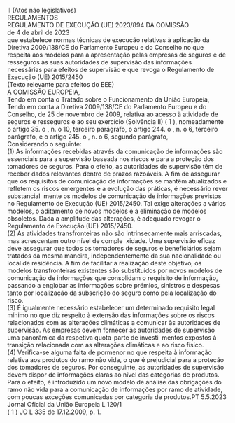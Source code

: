  II 
(Atos não legislativos)  
REGULAMENTOS  
REGULAMENTO DE EXECUÇÃO (UE) 2023/894 DA COMISSÃO  
de 4 de abril de 2023  
que estabelece normas técnicas de execução relativas à aplicação da Diretiva 2009/138/CE do 
Parlamento Europeu e do Conselho no que respeita aos modelos para a apresentação pelas 
empresas de seguros e de resseguros às suas autoridades de supervisão das informações 
necessárias para efeitos de supervisão e que revoga o Regulamento de Execução (UE) 2015/2450  
(Texto relevante para efeitos do EEE)  
A COMISSÃO EUROPEIA,  
Tendo em conta o Tratado sobre o Funcionamento da União Europeia,  
Tendo em conta a Diretiva 2009/138/CE do Parlamento Europeu e do Conselho, de 25 de novembro de 2009, relativa 
ao acesso à atividade de seguros e resseguros e ao seu exercício (Solvência II) (  1 ), nomeadamente o artigo 35.  o , n.  o 10, 
terceiro parágrafo, o artigo 244.  o , n.  o 6, terceiro parágrafo, e o artigo 245.  o , n.  o 6, segundo parágrafo,  
Considerando o seguinte:  
(1)  As informações recebidas através da comunicação de informações são essenciais para a supervisão baseada nos 
riscos e para a proteção dos tomadores de seguros. Para o efeito, as autoridades de supervisão têm de receber 
dados relevantes dentro de prazos razoáveis. A fim de assegurar que os requisitos de comunicação de informações 
se mantêm atualizados e refletem os riscos emergentes e a evolução das práticas, é necessário rever substancial ­
mente os modelos de comunicação de informações previstos no Regulamento de Execução (UE) 2015/2450. Tal 
exige alterações a vários modelos, o aditamento de novos modelos e a eliminação de modelos obsoletos. Dada a 
amplitude das alterações, é adequado revogar o Regulamento de Execução (UE) 2015/2450.  
(2)  As atividades transfronteiras não são intrinsecamente mais arriscadas, mas acrescentam outro nível de comple ­
xidade. Uma supervisão eficaz deve assegurar que todos os tomadores de seguros e beneficiários sejam tratados da 
mesma maneira, independentemente da sua nacionalidade ou local de residência. A fim de facilitar a realização 
deste objetivo, os modelos transfronteiras existentes são substituídos por novos modelos de comunicação de 
informações que consolidam o requisito de informação, passando a englobar as informações sobre prémios, 
sinistros e despesas tanto por localização da subscrição do seguro como pela localização do risco.  
(3)  É igualmente necessário estabelecer um determinado requisito legal mínimo no que diz respeito à extensão das 
informações sobre os riscos relacionados com as alterações climáticas a comunicar às autoridades de supervisão. 
As empresas devem fornecer às autoridades de supervisão uma panorâmica da respetiva quota-parte de investi ­
mentos expostos à transição relacionada com as alterações climáticas e ao risco físico.  
(4)  Verifica-se alguma falta de pormenor no que respeita à informação relativa aos produtos do ramo não vida, o que 
é prejudicial para a proteção dos tomadores de seguros. Por conseguinte, as autoridades de supervisão devem 
dispor de informações claras ao nível das categorias de produtos. Para o efeito, é introduzido um novo modelo de 
análise das obrigações do ramo não vida para a comunicação de informações por ramo de atividade, com poucas 
exceções comunicadas por categoria de produtos.PT  5.5.2023 Jornal Oficial da União Europeia L 120/1  
( 1 ) JO L 335 de 17.12.2009, p. 1.